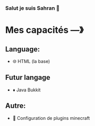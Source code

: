 ### Salut je suis Sahran 👋

# Mes capacités  —》

## Language:
- 🌐 HTML (la base)
## Futur langage
- ♦️ Java Bukkit
## Autre:
- 🎈 Configuration de plugins minecraft
